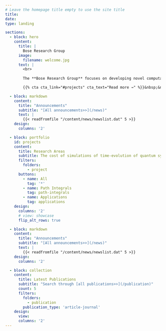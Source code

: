 ```yaml
---
# Leave the homepage title empty to use the site title
title:
date: 
type: landing

sections:
  - block: hero
    content:
      title: |
        Bose Research Group
      image:
        filename: welcome.jpg
      text: |
        <br>
         
        The **Bose Research Group** focuses on developing novel computational approaches to **simulating non-equilibrium dynamics of quantum systems in the condensed phase**, overcoming the *curse of dimensionality*.

        {{% cta cta_link="#projects" cta_text="Read more →" %}}&nbsp;&nbsp;{{% cta cta_link="./publication/" cta_text="Publications →" %}}&nbsp;&nbsp;{{% cta cta_link="./people/" cta_text="Meet the team →" %}}&nbsp;&nbsp;{{% cta cta_link="https://github.com/amartyabose/QuantumDynamics.jl" cta_text="Software →" %}}

  - block: markdown
    content:
      title: "Announcements"
      subtitle: "[All announcements>>](/news)"
      text: |
        {{< readfromfile "/content/news/newslist.dat" 5 >}} 
    design:
      columns: '2'

  - block: portfolio
    id: projects
    content:
      title: Research Areas
      subtitle: The cost of simulations of time-evolution of quantum systems grows exponentially with the number of dimensions involved. Various approaches, both approximate and numerically exact, are required to make such simulations feasible. Explore the ideas that are being developed in the group.
      filters:
        folders:
          - project
      buttons:
        - name: All
          tag: '*'
        - name: Path Integrals
          tag: path-integrals
        - name: Applications
          tag: applications
    design:
      columns: '2'
      # view: showcase
      flip_alt_rows: true

  - block: markdown
    content:
      title: "Announcements"
      subtitle: "[All announcements>>](/news)"
      text: |
        {{< readfromfile "/content/news/newslist.dat" 5 >}} 
    design:
      columns: '2'

  - block: collection
    content:
      title: Latest Publications
      subtitle: "Search through [all publications>>](/publication)"
      count: 5
      filters:
        folders:
          - publication
        publication_type: 'article-journal'
    design:
      view: 
      columns: '2'
---
```

